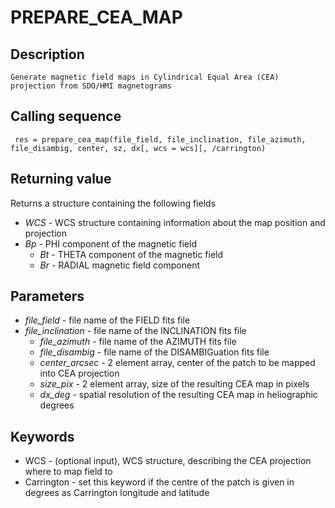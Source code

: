 # PREPARE_CEA_MAP
## Description
    Generate magnetic field maps in Cylindrical Equal Area (CEA) projection from SDO/HMI magnetograms
## Calling sequence

```idl
 res = prepare_cea_map(file_field, file_inclination, file_azimuth, file_disambig, center, sz, dx[, wcs = wcs][, /carrington)
```
## Returning value
Returns a structure containing the following fields
* *WCS* - WCS structure containing information about the map position and projection
* *Bp* - PHI component of the magnetic field
    * *Bt* - THETA component of the magnetic field
    * *Br* - RADIAL magnetic field component

## Parameters
*   *file_field* - file name of the FIELD fits file
*   *file_inclination* - file name of the INCLINATION fits file
     *   *file_azimuth* - file name of the AZIMUTH fits file
     *   *file_disambig* - file name of the DISAMBIGuation fits file
     *   *center_arcsec* - 2 element array, center of the patch to be mapped into CEA projection
     *   *size_pix* - 2 element array, size of the resulting CEA map in pixels
     *   *dx_deg* - spatial resolution of the resulting CEA map in heliographic degrees


## Keywords

- WCS - (optional input), WCS structure, describing the CEA projection where to map field to
- Carrington - set this keyword if the centre of the patch is given in degrees as Carrington longitude and latitude
